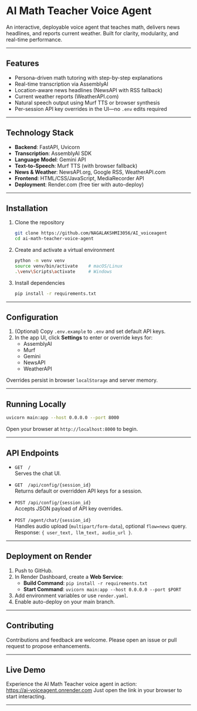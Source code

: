 # AI Math Teacher Voice Agent

An interactive, deployable voice agent that teaches math, delivers news headlines, and reports current weather. Built for clarity, modularity, and real-time performance.

---

## Features

- Persona-driven math tutoring with step-by-step explanations  
- Real-time transcription via AssemblyAI  
- Location-aware news headlines (NewsAPI with RSS fallback)  
- Current weather reports (WeatherAPI.com)  
- Natural speech output using Murf TTS or browser synthesis  
- Per-session API key overrides in the UI—no `.env` edits required  

---

## Technology Stack

- **Backend**: FastAPI, Uvicorn  
- **Transcription**: AssemblyAI SDK  
- **Language Model**: Gemini API  
- **Text-to-Speech**: Murf TTS (with browser fallback)  
- **News & Weather**: NewsAPI.org, Google RSS, WeatherAPI.com  
- **Frontend**: HTML/CSS/JavaScript, MediaRecorder API  
- **Deployment**: Render.com (free tier with auto-deploy)  

---

## Installation

1. Clone the repository  
   ```bash
   git clone https://github.com/NAGALAKSHMI3056/AI_voiceagent
   cd ai-math-teacher-voice-agent
   ```

2. Create and activate a virtual environment  
   ```bash
   python -m venv venv
   source venv/bin/activate    # macOS/Linux
   .\venv\Scripts\activate     # Windows
   ```

3. Install dependencies  
   ```bash
   pip install -r requirements.txt
   ```

---

## Configuration

1. (Optional) Copy `.env.example` to `.env` and set default API keys.  
2. In the app UI, click **Settings** to enter or override keys for:  
   - AssemblyAI  
   - Murf  
   - Gemini  
   - NewsAPI  
   - WeatherAPI  

Overrides persist in browser `localStorage` and server memory.

---

## Running Locally

```bash
uvicorn main:app --host 0.0.0.0 --port 8000
```

Open your browser at `http://localhost:8000` to begin.

---

## API Endpoints

- `GET  /`  
  Serves the chat UI.

- `GET  /api/config/{session_id}`  
  Returns default or overridden API keys for a session.

- `POST /api/config/{session_id}`  
  Accepts JSON payload of API key overrides.

- `POST /agent/chat/{session_id}`  
  Handles audio upload (`multipart/form-data`), optional `flow=news` query.  
  Response: `{ user_text, llm_text, audio_url }`.

---

## Deployment on Render

1. Push to GitHub.  
2. In Render Dashboard, create a **Web Service**:  
   - **Build Command**: `pip install -r requirements.txt`  
   - **Start Command**: `uvicorn main:app --host 0.0.0.0 --port $PORT`  
3. Add environment variables or use `render.yaml`.  
4. Enable auto-deploy on your main branch.

---

## Contributing

Contributions and feedback are welcome. Please open an issue or pull request to propose enhancements.

---


## Live Demo

Experience the AI Math Teacher voice agent in action:  
https://ai-voiceagent.onrender.com
Just open the link in your browser to start interacting.

---
